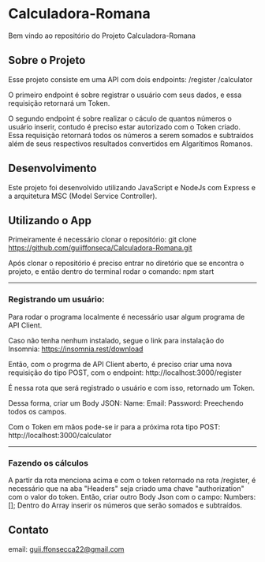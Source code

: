 # Calculadora-Romana

Bem vindo ao repositório do Projeto Calculadora-Romana

## Sobre o Projeto

Esse projeto consiste em uma API com dois endpoints:
/register
/calculator

O primeiro endpoint é sobre registrar o usuário com seus dados, e essa requisição retornará um Token.

O segundo endpoint é sobre realizar o cáculo de quantos números o usuário inserir, contudo é preciso estar autorizado com o Token criado.
Essa requisição retornará todos os números a serem somados e subtraídos além de seus respectivos resultados convertidos em Algarítimos Romanos.


## Desenvolvimento

Este projeto foi desenvolvido utilizando JavaScript e NodeJs com Express e a arquitetura MSC (Model Service Controller).

## Utilizando o App

Primeiramente é necessário clonar o repositório:
git clone https://github.com/guiiffonseca/Calculadora-Romana.git

Após clonar o repositório é preciso entrar no diretório que se encontra o projeto, e então dentro do terminal rodar o comando:
npm start 

---

### Registrando um usuário: 

Para rodar o programa localmente é necessário usar algum programa de API Client.

Caso não tenha nenhum instalado, segue o link para instalação do Insomnia:
https://insomnia.rest/download

Então, com o progrma de API Client aberto, é preciso criar uma nova requisição do tipo POST, com o endpoint: 
http://localhost:3000/register

É nessa rota que será registrado o usuário e com isso, retornado um Token.

Dessa forma, criar um Body JSON:
Name:
Email:
Password:
Preechendo todos os campos.


Com o Token em mãos pode-se ir para a próxima rota tipo POST:
http://localhost:3000/calculator

---

### Fazendo os cálculos 

A partir da rota menciona acima e com o token retornado na rota /register, é necessário que na aba "Headers" seja criado uma chave 
"authorization" com o valor do token.
Então, criar outro Body Json com o campo:
Numbers: [];
Dentro do Array inserir os números que serão somados e subtraídos.

## Contato
email: guii.ffonsecca22@gmail.com


